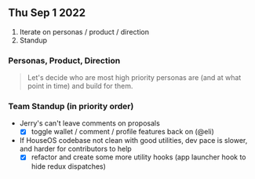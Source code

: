## Thu Sep 1 2022

1. Iterate on personas / product / direction
2. Standup


### Personas, Product, Direction
> Let's decide who are most high priority personas are (and at what point in time) and build for them.

### Team Standup (in priority order)
- Jerry's can't leave comments on proposals
  - [x] toggle wallet / comment / profile features back on (@eli)
- If HouseOS codebase not clean with good utilities, dev pace is slower, and harder for contributors to help
  - [x] refactor and create some more utility hooks (app launcher hook to hide redux dispatches)
